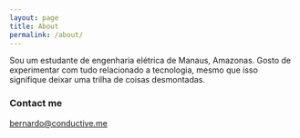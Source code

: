 ```yaml
---
layout: page
title: About
permalink: /about/
---
```


Sou um estudante de engenharia elétrica de Manaus, Amazonas. Gosto de experimentar com tudo relacionado a tecnologia, mesmo que isso signifique deixar uma trilha de coisas desmontadas.


### Contact me

[bernardo@conductive.me](mailto:bernardo@conductive.me)
